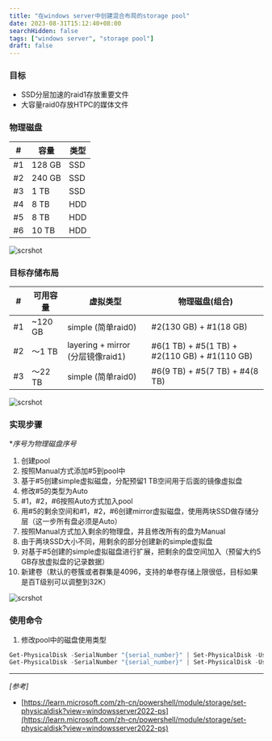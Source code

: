 ```yaml
---
title: "在windows server中创建混合布局的storage pool"
date: 2023-08-31T15:12:40+08:00
searchHidden: false
tags: ["windows server", "storage pool"]
draft: false
---
```


### 目标
- SSD分层加速的raid1存放重要文件
- 大容量raid0存放HTPC的媒体文件

### 物理磁盘
|#|容量 | 类型|
|--| -- | -- |
| #1| 128 GB | SSD |
| #2| 240 GB | SSD |
| #3| 1 TB | SSD |
| #4| 8 TB | HDD |
| #5| 8 TB | HDD |
| #6| 10 TB | HDD |

![scrshot](/images/windows_storage_pool_plan/scrshot02.png)

### 目标存储布局
|#| 可用容量 | 虚拟类型| 物理磁盘(组合) |
|--| -- | -- | -- |
| #1| ~120 GB | simple (简单raid0) | #2(130 GB) + #1(18 GB)|
| #2| ～1 TB | layering + mirror (分层镜像raid1) | #6(1 TB) + #5(1 TB) + #2(110 GB) + #1(110 GB)|
| #3| ～22 TB | simple (简单raid0) | #6(9 TB) + #5(7 TB) + #4(8 TB) |

![scrshot](/images/windows_storage_pool_plan/scrshot01.png)

### 实现步骤
**序号为物理磁盘序号*
1. 创建pool
2. 按照Manual方式添加#5到pool中
3. 基于#5创建simple虚拟磁盘，分配预留1 TB空间用于后面的镜像虚拟盘
4. 修改#5的类型为Auto
5. #1，#2，#6按照Auto方式加入pool
6. 用#5的剩余空间和#1，#2，#6创建mirror虚拟磁盘，使用两块SSD做存储分层（这一步所有盘必须是Auto）
7. 按照Manual方式加入剩余的物理盘，并且修改所有的盘为Manual
8. 由于两块SSD大小不同，用剩余的部分创建新的simple虚拟盘
9. 对基于#5创建的simple虚拟磁盘进行扩展，把剩余的盘空间加入（预留大约5 GB存放虚拟盘的记录数据）
10. 新建卷（默认的卷簇或者群集是4096，支持的单卷存储上限很低，目标如果是百T级别可以调整到32K）

![scrshot](/images/windows_storage_pool_plan/scrshot03.png)

### 使用命令
1. 修改pool中的磁盘使用类型
```powershell
Get-PhysicalDisk -SerialNumber "{serial_number}" | Set-PhysicalDisk -Usage "AutoSelect"
Get-PhysicalDisk -SerialNumber "{serial_number}" | Set-PhysicalDisk -Usage "ManualSelect"
```

---------

*[参考]*
- [https://learn.microsoft.com/zh-cn/powershell/module/storage/set-physicaldisk?view=windowsserver2022-ps](https://learn.microsoft.com/zh-cn/powershell/module/storage/set-physicaldisk?view=windowsserver2022-ps)